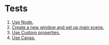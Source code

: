 # Tests

1. [Use Node.](https://github.com/Ethosa/toshiko/blob/master/tests/test1.nim)
2. [Create a new window and set up main scene.](https://github.com/Ethosa/toshiko/blob/master/tests/test2.nim)
3. [Use Custom properties.](https://github.com/Ethosa/toshiko/blob/master/tests/test3.nim)
4. [Use Canas.](https://github.com/Ethosa/toshiko/blob/master/tests/test4.nim)
